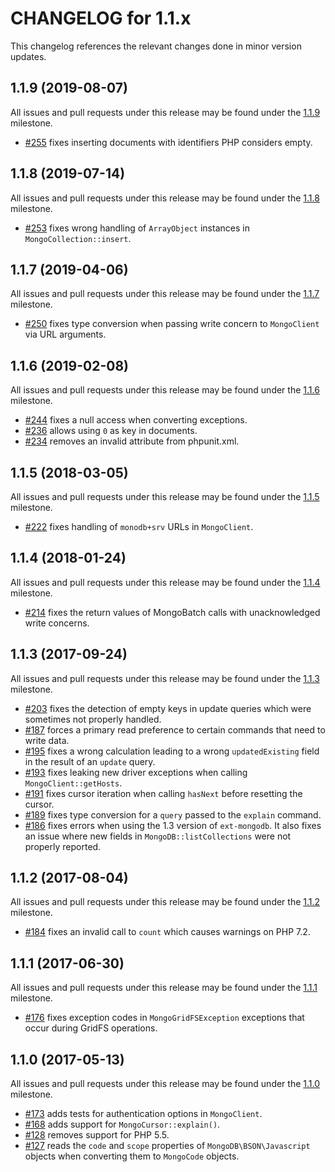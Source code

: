 CHANGELOG for 1.1.x
===================

This changelog references the relevant changes done in minor version updates.

1.1.9 (2019-08-07)
------------------

All issues and pull requests under this release may be found under the
[1.1.9](https://github.com/alcaeus/mongo-php-adapter/issues?q=milestone%3A1.1.9)
milestone.

 * [#255](https://github.com/alcaeus/mongo-php-adapter/pull/255) fixes inserting
 documents with identifiers PHP considers empty.

1.1.8 (2019-07-14)
------------------

All issues and pull requests under this release may be found under the
[1.1.8](https://github.com/alcaeus/mongo-php-adapter/issues?q=milestone%3A1.1.8)
milestone.

 * [#253](https://github.com/alcaeus/mongo-php-adapter/pull/253) fixes wrong
 handling of `ArrayObject` instances in `MongoCollection::insert`.

1.1.7 (2019-04-06)
------------------

All issues and pull requests under this release may be found under the
[1.1.7](https://github.com/alcaeus/mongo-php-adapter/issues?q=milestone%3A1.1.7)
milestone.

 * [#250](https://github.com/alcaeus/mongo-php-adapter/pull/250) fixes type
 conversion when passing write concern to `MongoClient` via URL arguments.


1.1.6 (2019-02-08)
------------------

All issues and pull requests under this release may be found under the
[1.1.6](https://github.com/alcaeus/mongo-php-adapter/issues?q=milestone%3A1.1.6)
milestone.

 * [#244](https://github.com/alcaeus/mongo-php-adapter/pull/244) fixes a null
 access when converting exceptions.
 * [#236](https://github.com/alcaeus/mongo-php-adapter/pull/236) allows using
 `0` as key in documents.
 * [#234](https://github.com/alcaeus/mongo-php-adapter/pull/234) removes an
 invalid attribute from phpunit.xml.


1.1.5 (2018-03-05)
-----------------

All issues and pull requests under this release may be found under the
[1.1.5](https://github.com/alcaeus/mongo-php-adapter/issues?q=milestone%3A1.1.5)
milestone.

 * [#222](https://github.com/alcaeus/mongo-php-adapter/pull/222) fixes handling
 of `monodb+srv` URLs in `MongoClient`.

1.1.4 (2018-01-24)
------------------

All issues and pull requests under this release may be found under the
[1.1.4](https://github.com/alcaeus/mongo-php-adapter/issues?q=milestone%3A1.1.4)
milestone.

 * [#214](https://github.com/alcaeus/mongo-php-adapter/pull/214) fixes the
return values of MongoBatch calls with unacknowledged write concerns.

1.1.3 (2017-09-24)
------------------

All issues and pull requests under this release may be found under the
[1.1.3](https://github.com/alcaeus/mongo-php-adapter/issues?q=milestone%3A1.1.3)
milestone.

 * [#203](https://github.com/alcaeus/mongo-php-adapter/pull/203) fixes the
 detection of empty keys in update queries which were sometimes not properly
 handled.
 * [#187](https://github.com/alcaeus/mongo-php-adapter/pull/187) forces a
 primary read preference to certain commands that need to write data.
 * [#195](https://github.com/alcaeus/mongo-php-adapter/pull/195) fixes a wrong
 calculation leading to a wrong `updatedExisting` field in the result of an
 `update` query.
 * [#193](https://github.com/alcaeus/mongo-php-adapter/pull/193) fixes leaking
 new driver exceptions when calling `MongoClient::getHosts`. 
 * [#191](https://github.com/alcaeus/mongo-php-adapter/pull/191) fixes cursor
 iteration when calling `hasNext` before resetting the cursor.
 * [#189](https://github.com/alcaeus/mongo-php-adapter/pull/189) fixes type
 conversion for a `query` passed to the `explain` command. 
 * [#186](https://github.com/alcaeus/mongo-php-adapter/pull/186) fixes errors when
 using the 1.3 version of `ext-mongodb`. It also fixes an issue where new fields
 in `MongoDB::listCollections` were not properly reported.

1.1.2 (2017-08-04)
------------------

All issues and pull requests under this release may be found under the
[1.1.2](https://github.com/alcaeus/mongo-php-adapter/issues?q=milestone%3A1.1.2)
milestone.

 * [#184](https://github.com/alcaeus/mongo-php-adapter/pull/184) fixes an invalid
 call to `count` which causes warnings on PHP 7.2.

1.1.1 (2017-06-30)
------------------

All issues and pull requests under this release may be found under the
[1.1.1](https://github.com/alcaeus/mongo-php-adapter/issues?q=milestone%3A1.1.1)
milestone.

 * [#176](https://github.com/alcaeus/mongo-php-adapter/pull/176) fixes exception
 codes in `MongoGridFSException` exceptions that occur during GridFS operations.

1.1.0 (2017-05-13)
------------------

All issues and pull requests under this release may be found under the
[1.1.0](https://github.com/alcaeus/mongo-php-adapter/issues?q=milestone%3A1.1.0)
milestone.

 * [#173](https://github.com/alcaeus/mongo-php-adapter/pull/173) adds tests for
 authentication options in `MongoClient`.
 * [#168](https://github.com/alcaeus/mongo-php-adapter/pull/168) adds support for
 `MongoCursor::explain()`.
 * [#128](https://github.com/alcaeus/mongo-php-adapter/pull/128) removes support
 for PHP 5.5.
 * [#127](https://github.com/alcaeus/mongo-php-adapter/pull/127) reads the `code`
 and `scope` properties of `MongoDB\BSON\Javascript` objects when converting them
 to `MongoCode` objects.
